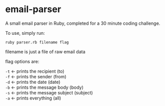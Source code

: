 email-parser
============

A small email parser in Ruby, completed for a 30 minute coding challenge.

To use, simply run:

    ruby parser.rb filename flag

filename is just a file of raw email data

flag options are:

`-t` <- prints the recipient (to)<br />
`-f` <- prints the sender (from)<br />
`-d` <- prints the date (date)<br />
`-b` <- prints the message body (body)<br />
`-s` <- prints the message subject (subject)<br />
`-a` <- prints everything (all)<br />
